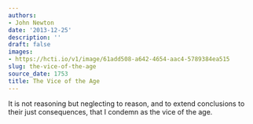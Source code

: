 ```yaml
---
authors:
- John Newton
date: '2013-12-25'
description: ''
draft: false
images:
- https://hcti.io/v1/image/61add508-a642-4654-aac4-5789384ea515
slug: the-vice-of-the-age
source_date: 1753
title: The Vice of the Age
---
```


It is not reasoning but neglecting to reason, and to extend conclusions to their just consequences, that I condemn as the vice of the age.